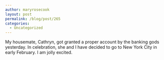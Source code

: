 ```yaml
---
author: maryrosecook
layout: post
permalink: /blog/post/265
categories:
  - Uncategorized
---
```

My housemate, Cathryn, got granted a proper account by the banking gods yesterday. In celebration, she and I have decided to go to New York City in early February. I am jolly excited.